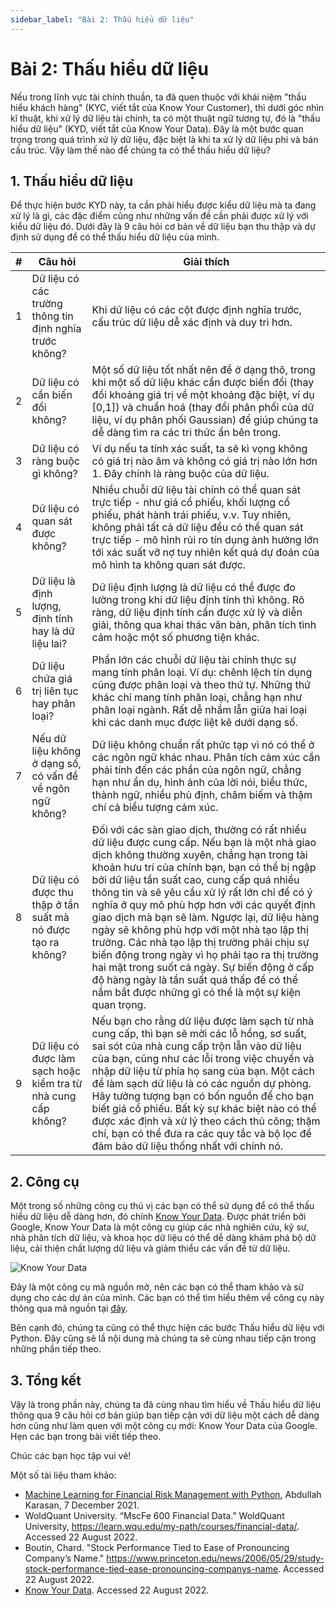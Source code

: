 ```yaml
---
sidebar_label: "Bài 2: Thấu hiểu dữ liệu"
---
```


# Bài 2: Thấu hiểu dữ liệu

Nếu trong lĩnh vực tài chính thuần, ta đã quen thuộc với khái niệm "thấu hiểu khách hàng" (KYC, viết tắt của Know Your Customer), thì dưới góc nhìn kĩ thuật, khi xử lý dữ liệu tài chính, ta có một thuật ngữ tương tự, đó là "thấu hiểu dữ liệu" (KYD, viết tắt của Know Your Data). Đây là một bước quan trọng trong quá trình xử lý dữ liệu, đặc biệt là khi ta xử lý dữ liệu phi và bán cấu trúc. Vậy làm thế nào để chúng ta có thể thấu hiểu dữ liệu?

## 1. Thấu hiểu dữ liệu

Để thực hiện bước KYD này, ta cần phải hiểu được kiểu dữ liệu mà ta đang xử lý là gì, các đặc điểm cũng như những vấn đề cần phải được xử lý với kiểu dữ liệu đó. Dưới đây là 9 câu hỏi cơ bản về dữ liệu bạn thu thập và dự định sử dụng để có thể thấu hiểu dữ liệu của mình.

| #   | Câu hỏi                                                       | Giải thích                                                                                                                                                                                                                                                                                                                                                                                                                                                                                                                                                                                                                                                                                  |
| --- | ------------------------------------------------------------- | ------------------------------------------------------------------------------------------------------------------------------------------------------------------------------------------------------------------------------------------------------------------------------------------------------------------------------------------------------------------------------------------------------------------------------------------------------------------------------------------------------------------------------------------------------------------------------------------------------------------------------------------------------------------------------------------- |
| 1   | Dữ liệu có các trường thông tin định nghĩa trước không?       | Khi dữ liệu có các cột được định nghĩa trước, cấu trúc dữ liệu dễ xác định và duy trì hơn.                                                                                                                                                                                                                                                                                                                                                                                                                                                                                                                                                                                                  |
| 2   | Dữ liệu có cần biến đổi không?                                | Một số dữ liệu tốt nhất nên để ở dạng thô, trong khi một số dữ liệu khác cần được biến đổi (thay đổi khoảng giá trị về một khoảng đặc biệt, ví dụ [0,1]) và chuẩn hoá (thay đổi phân phối của dữ liệu, ví dụ phân phối Gaussian) để giúp chúng ta dễ dàng tìm ra các tri thức ẩn bên trong.                                                                                                                                                                                                                                                                                                                                                                                                 |
| 3   | Dữ liệu có ràng buộc gì không?                                | Ví dụ nếu ta tính xác suất, ta sẽ kì vọng không có giá trị nào âm và không có giá trị nào lớn hơn 1. Đây chính là ràng buộc của dữ liệu.                                                                                                                                                                                                                                                                                                                                                                                                                                                                                                                                                    |
| 4   | Dữ liệu có quan sát được không?                               | Nhiều chuỗi dữ liệu tài chính có thể quan sát trực tiếp - như giá cổ phiếu, khối lượng cổ phiếu, phát hành trái phiếu, v.v. Tuy nhiên, không phải tất cả dữ liệu đều có thể quan sát trực tiếp - mô hình rủi ro tín dụng ảnh hưởng lớn tới xác suất vỡ nợ tuy nhiên kết quả dự đoán của mô hình ta không quan sát được.                                                                                                                                                                                                                                                                                                                                                                     |
| 5   | Dữ liệu là định lượng, định tính hay là dữ liệu lai?          | Dữ liệu định lượng là dữ liệu có thể được đo lường trong khi dữ liệu định tính thì không. Rõ ràng, dữ liệu định tính cần được xử lý và diễn giải, thông qua khai thác văn bản, phân tích tình cảm hoặc một số phương tiện khác.                                                                                                                                                                                                                                                                                                                                                                                                                                                             |
| 6   | Dữ liệu chứa giá trị liên tục hay phân loại?                  | Phần lớn các chuỗi dữ liệu tài chính thực sự mang tính phân loại. Ví dụ: chênh lệch tín dụng cũng được phân loại và theo thứ tự. Những thứ khác chỉ mang tính phân loại, chẳng hạn như phân loại ngành. Rất dễ nhầm lẫn giữa hai loại khi các danh mục được liệt kê dưới dạng số.                                                                                                                                                                                                                                                                                                                                                                                                           |
| 7   | Nếu dữ liệu không ở dạng số, có vấn đề về ngôn ngữ không?     | Dữ liệu không chuẩn rất phức tạp vì nó có thể ở các ngôn ngữ khác nhau. Phân tích cảm xúc cần phải tính đến các phần của ngôn ngữ, chẳng hạn như ẩn dụ, hình ảnh của lời nói, biểu thức, thành ngữ, nhiều phủ định, châm biếm và thậm chí cả biểu tượng cảm xúc.                                                                                                                                                                                                                                                                                                                                                                                                                            |
| 8   | Dữ liệu có được thu thập ở tần suất mà nó được tạo ra không?  | Đối với các sàn giao dịch, thường có rất nhiều dữ liệu được cung cấp. Nếu bạn là một nhà giao dịch không thường xuyên, chẳng hạn trong tài khoản hưu trí của chính bạn, bạn có thể bị ngập bởi dữ liệu tần suất cao, cung cấp quá nhiều thông tin và sẽ yêu cầu xử lý rất lớn chỉ để có ý nghĩa ở quy mô phù hợp hơn với các quyết định giao dịch mà bạn sẽ làm. Ngược lại, dữ liệu hàng ngày sẽ không phù hợp với một nhà tạo lập thị trường. Các nhà tạo lập thị trường phải chịu sự biến động trong ngày vì họ phải tạo ra thị trường hai mặt trong suốt cả ngày. Sự biến động ở cấp độ hàng ngày là tần suất quá thấp để có thể nắm bắt được những gì có thể là một sự kiện quan trọng. |
| 9   | Dữ liệu có được làm sạch hoặc kiểm tra từ nhà cung cấp không? | Nếu bạn cho rằng dữ liệu được làm sạch từ nhà cung cấp, thì bạn sẽ mời các lỗ hổng, sơ suất, sai sót của nhà cung cấp trộn lẫn vào dữ liệu của bạn, cũng như các lỗi trong việc chuyển và nhập dữ liệu từ phía họ sang của bạn. Một cách để làm sạch dữ liệu là có các nguồn dự phòng. Hãy tưởng tượng bạn có bốn nguồn để cho bạn biết giá cổ phiếu. Bất kỳ sự khác biệt nào có thể được xác định và xử lý theo cách thủ công; thậm chí, bạn có thể đưa ra các quy tắc và bộ lọc để đảm bảo dữ liệu thống nhất với chính nó.                                                                                                                                                               |

## 2. Công cụ

Một trong số những công cụ thú vị các bạn có thể sử dụng để có thể thấu hiểu dữ liệu dễ dàng hơn, đó chính [Know Your Data](https://knowyourdata.withgoogle.com/). Được phát triển bởi Google, Know Your Data là một công cụ giúp các nhà nghiên cứu, kỹ sư, nhà phân tích dữ liệu, và khoa học dữ liệu có thể dễ dàng khám phá bộ dữ liệu, cải thiện chất lượng dữ liệu và giảm thiểu các vấn đề từ dữ liệu.

![Know Your Data](./imgs/kyd-explore.gif "Know Your Data")

Đây là một công cụ mã nguồn mở, nên các bạn có thể tham khảo và sử dụng cho các dự án của mình. Các bạn có thể tìm hiểu thêm về công cụ này thông qua mã nguồn tại [đây](https://github.com/PAIR-code/knowyourdata).

Bên cạnh đó, chúng ta cũng có thể thực hiện các bước Thấu hiểu dữ liệu với Python. Đây cũng sẽ lầ nội dung mà chúng ta sẽ cùng nhau tiếp cận trong những phần tiếp theo.

## 3. Tổng kết

Vậy là trong phần này, chúng ta đã cùng nhau tìm hiểu về Thấu hiểu dữ liệu thông qua 9 câu hỏi cơ bản giúp bạn tiếp cận với dữ liệu một cách dễ dàng hơn cũng như làm quen với một công cụ mới: Know Your Data của Google. Hẹn các bạn trong bài viết tiếp theo.

Chúc các bạn học tập vui vẻ!

Một số tài liệu tham khảo:

- [Machine Learning for Financial Risk Management with Python](https://www.amazon.com/Machine-Learning-Financial-Management-Python/dp/1492085251), Abdullah Karasan, 7 December 2021.
- WoldQuant University. “MscFe 600 Financial Data.” WoldQuant University, https://learn.wqu.edu/my-path/courses/financial-data/. Accessed 22 August 2022.
- Boutin, Chard. "Stock Performance Tied to Ease of Pronouncing Company’s Name."
  https://www.princeton.edu/news/2006/05/29/study-stock-performance-tied-ease-pronouncing-companys-name. Accessed 22 August 2022.
- [Know Your Data](https://knowyourdata.withgoogle.com/). Accessed 22 August 2022.
